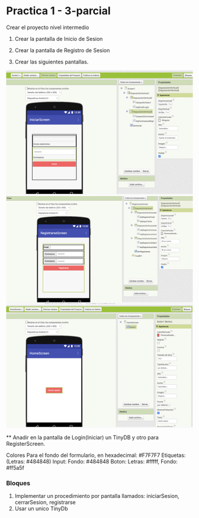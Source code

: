 # Practica 1 - 3-parcial

Crear el proyecto nivel intermedio

1. Crear la pantalla de Inicio de Sesion
2. Crear la pantalla de Registro de Sesion

3. Crear las siguientes pantallas.

![login](./imagesappInv/login.png)
![signup](./imagesappInv/signup.png)
![home](./imagesappInv/home.png)

** Anadir en la pantalla de Login(Iniciar) un TinyDB y otro para RegisterScreen.

Colores
Para el fondo del formulario, en hexadecimal: #F7F7F7
Etiquetas: (Letras: #484848)
Input: Fondo: #484848
Boton: Letras: #fffff, Fondo: #ff5a5f

### Bloques

1. Implementar un procedimiento por pantalla llamados: iniciarSesion, cerrarSesion, registrarse
2. Usar un unico TinyDb
   



